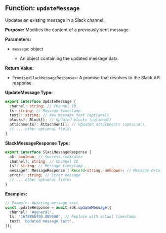 ## Function: `updateMessage`

Updates an existing message in a Slack channel.

**Purpose:**
Modifies the content of a previously sent message.

**Parameters:**
- `message`: object<UpdateMessage>
  - An object containing the updated message data.

**Return Value:**
- `Promise<SlackMessageResponse>`: A promise that resolves to the Slack API response.

**UpdateMessage Type:**
```typescript
export interface UpdateMessage {
  channel: string; // Channel ID
  ts: string; // Message timestamp
  text?: string; // New message text (optional)
  blocks?: Block[]; // Updated blocks (optional)
  attachments?: Attachment[]; // Updated attachments (optional)
  // ... other optional fields
}
```

**SlackMessageResponse Type:**
```typescript
export interface SlackMessageResponse {
  ok: boolean; // Success indicator
  channel?: string; // Channel ID
  ts?: string; // Message timestamp
  message?: MessageResponse | Record<string, unknown>; // Message details
  error?: string; // Error message
  // ... other optional fields
}
```

**Examples:**
```typescript
// Example: Updating message text
const updateResponse = await sdk.updateMessage({
  channel: '#general',
  ts: '1678886400.000000', // Replace with actual timestamp
  text: 'Updated message text',
});
```